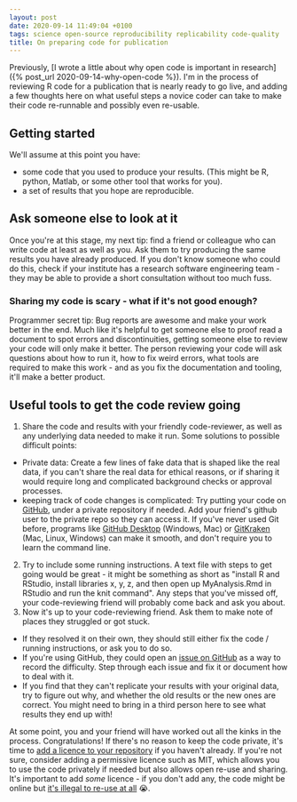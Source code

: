 ```yaml
---
layout: post
date: 2020-09-14 11:49:04 +0100
tags: science open-source reproducibility replicability code-quality
title: On preparing code for publication
---
```


Previously, [I wrote a little about why open code is important in research]({% post_url 2020-09-14-why-open-code %}). I'm in the process of reviewing R code for a publication that is nearly ready to go live, and adding a few thoughts here on what useful steps a novice coder can take to make their code re-runnable and possibly even re-usable.  

## Getting started

We'll assume at this point you have:

- some code that you used to produce your results. (This might be R, python, Matlab, or some other tool that works for you).
- a set of results that you hope are reproducible.

## Ask someone else to look at it

Once you're at this stage, my next tip: find a friend or colleague who can write code at least as well as you. Ask them to try producing the same results you have already produced. If you don't know someone who could do this, check if your institute has a research software engineering team - they may be able to provide a short consultation without too much fuss.

### Sharing my code is scary - what if it's not good enough?

Programmer secret tip: Bug reports are awesome and make your work better in the end. Much like it's helpful to get someone else to proof read a document to spot errors and discontinuities, getting someone else to review your code will only make it better. The person reviewing your code will ask questions about how to run it, how to fix weird errors, what tools are required to make this work - and as you fix the documentation and tooling, it'll make a better product.

## Useful tools to get the code review going

1. Share the code and results with your friendly code-reviewer, as well as any underlying data needed to make it run. Some solutions to possible difficult points:
  - Private data: Create a few lines of fake data that is shaped like the real data, if you can't share the real data for ethical reasons, or if sharing it would require long and complicated background checks or approval processes.
  - keeping track of code changes is complicated: Try putting your code on [GitHub](https://github.com/), under a private repository if needed. Add your friend's github user to the private repo so they can access it. If you've never used Git before, programs like [GitHub Desktop](https://desktop.github.com/) (Windows, Mac) or [GitKraken](https://www.gitkraken.com/download) (Mac, Linux, Windows) can make it smooth, and don't require you to learn the command line.
2. Try to include some running instructions. A text file with steps to get going would be great - it might be something as short as "install R and RStudio, install libraries x, y, z, and then open up MyAnalysis.Rmd in RStudio and run the knit command". Any steps that you've missed off, your code-reviewing friend will probably come back and ask you about.  
3. Now it's up to your code-reviewing friend. Ask them to make note of places they struggled or got stuck.
  - If they resolved it on their own, they should still either fix the code / running instructions, or ask you to do so.
  - If you're using GitHub, they could open an [issue on GitHub](https://guides.github.com/features/issues/) as a way to record the difficulty. Step through each issue and fix it or document how to deal with it.
  - If you find that they can't replicate your results with your original data, try to figure out why, and whether the old results or the new ones are correct. You might need to bring in a third person here to see what results they end up with!

At some point, you and your friend will have worked out all the kinks in the process. Congratulations! If there's no reason to keep the code private, it's time to [add a licence to your repository](https://choosealicense.com/) if you haven't already. If you're not sure, consider adding a permissive licence such as MIT, which allows you to use the code privately if needed but also allows open re-use and sharing. It's important to add _some_ licence - if you don't add any, the code might be online but [it's illegal to re-use at all](https://choosealicense.com/no-permission/) 😭.
